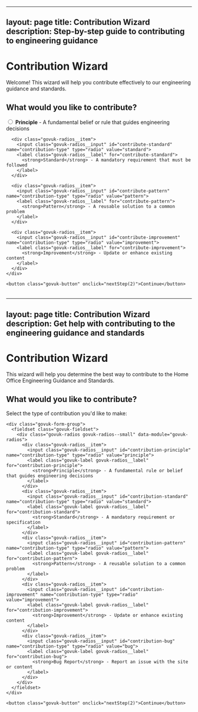 
---
layout: page
title: Contribution Wizard
description: Step-by-step guide to contributing to engineering guidance
---

# Contribution Wizard

Welcome! This wizard will help you contribute effectively to our engineering guidance and standards.

<div id="contribution-wizard">
  <div class="wizard-step" id="step-1">
    <h2>What would you like to contribute?</h2>
    <div class="govuk-radios govuk-radios--small">
      <div class="govuk-radios__item">
        <input class="govuk-radios__input" id="contribute-principle" name="contribution-type" type="radio" value="principle">
        <label class="govuk-radios__label" for="contribute-principle">
          <strong>Principle</strong> - A fundamental belief or rule that guides engineering decisions
        </label>
      </div>
      
      <div class="govuk-radios__item">
        <input class="govuk-radios__input" id="contribute-standard" name="contribution-type" type="radio" value="standard">
        <label class="govuk-radios__label" for="contribute-standard">
          <strong>Standard</strong> - A mandatory requirement that must be followed
        </label>
      </div>
      
      <div class="govuk-radios__item">
        <input class="govuk-radios__input" id="contribute-pattern" name="contribution-type" type="radio" value="pattern">
        <label class="govuk-radios__label" for="contribute-pattern">
          <strong>Pattern</strong> - A reusable solution to a common problem
        </label>
      </div>
      
      <div class="govuk-radios__item">
        <input class="govuk-radios__input" id="contribute-improvement" name="contribution-type" type="radio" value="improvement">
        <label class="govuk-radios__label" for="contribute-improvement">
          <strong>Improvement</strong> - Update or enhance existing content
        </label>
      </div>
    </div>
    
    <button class="govuk-button" onclick="nextStep(2)">Continue</button>
  </div>

  <div class="wizard-step" id="step-2" style="display: none;">
    <h2>Tell us about your contribution</h2>
    
    <div class="govuk-form-group">
      <label class="govuk-label govuk-label--m" for="contribution-title">
        Title
      </label>
      <input class="govuk-input" id="contribution-title" type="text" placeholder="e.g., API Rate Limiting">
    </div>
    
    <div class="govuk-form-group">
      <label class="govuk-label govuk-label--m" for="contribution-description">
        Brief Description
      </label>
      <textarea class="govuk-textarea" id="contribution-description" rows="3" placeholder="Explain what this addresses and why it's important"></textarea>
    </div>
    
    <div class="govuk-form-group">
      <label class="govuk-label govuk-label--m" for="contribution-rationale">
        Rationale
      </label>
      <textarea class="govuk-textarea" id="contribution-rationale" rows="4" placeholder="Why is this needed? What problem does it solve?"></textarea>
    </div>
    
    <button class="govuk-button govuk-button--secondary" onclick="previousStep(1)">Back</button>
    <button class="govuk-button" onclick="nextStep(3)">Continue</button>
  </div>

  <div class="wizard-step" id="step-3" style="display: none;">
    <h2>Implementation Details</h2>
    
    <div class="govuk-form-group">
      <fieldset class="govuk-fieldset">
        <legend class="govuk-fieldset__legend govuk-fieldset__legend--m">
          Which areas does this apply to?
        </legend>
        <div class="govuk-checkboxes govuk-checkboxes--small">
          <div class="govuk-checkboxes__item">
            <input class="govuk-checkboxes__input" id="area-security" name="areas" type="checkbox" value="security">
            <label class="govuk-checkboxes__label" for="area-security">Security</label>
          </div>
          <div class="govuk-checkboxes__item">
            <input class="govuk-checkboxes__input" id="area-deployment" name="areas" type="checkbox" value="deployment">
            <label class="govuk-checkboxes__label" for="area-deployment">Build, release and deploy</label>
          </div>
          <div class="govuk-checkboxes__item">
            <input class="govuk-checkboxes__input" id="area-testing" name="areas" type="checkbox" value="testing">
            <label class="govuk-checkboxes__label" for="area-testing">Quality engineering</label>
          </div>
          <div class="govuk-checkboxes__item">
            <input class="govuk-checkboxes__input" id="area-ways" name="areas" type="checkbox" value="ways-of-working">
            <label class="govuk-checkboxes__label" for="area-ways">Ways of working</label>
          </div>
        </div>
      </fieldset>
    </div>
    
    <div class="govuk-form-group">
      <label class="govuk-label govuk-label--m" for="contribution-solution">
        Solution/Implementation
      </label>
      <textarea class="govuk-textarea" id="contribution-solution" rows="6" placeholder="Describe the solution, steps to implement, or specific requirements"></textarea>
    </div>
    
    <button class="govuk-button govuk-button--secondary" onclick="previousStep(2)">Back</button>
    <button class="govuk-button" onclick="generateContribution()">Generate Template</button>
  </div>

  <div class="wizard-step" id="step-4" style="display: none;">
    <h2>Your Contribution Template</h2>
    
    <div class="govuk-inset-text">
      Copy the template below and use it to create your contribution. You can submit it as a GitHub issue or create a pull request.
    </div>
    
    <div class="contribution-template">
      <pre><code id="generated-template"></code></pre>
    </div>
    
    <div class="govuk-button-group">
      <button class="govuk-button" onclick="copyTemplate()">Copy Template</button>
      <a class="govuk-button govuk-button--secondary" href="https://github.com/UKHomeOffice/engineering-guidance-and-standards/issues/new" target="_blank">Create GitHub Issue</a>
      <button class="govuk-button govuk-button--secondary" onclick="restart()">Start Over</button>
    </div>
  </div>
</div>

<script>
function nextStep(stepNumber) {
  document.querySelectorAll('.wizard-step').forEach(step => step.style.display = 'none');
  document.getElementById(`step-${stepNumber}`).style.display = 'block';
}

function previousStep(stepNumber) {
  document.querySelectorAll('.wizard-step').forEach(step => step.style.display = 'none');
  document.getElementById(`step-${stepNumber}`).style.display = 'block';
}

function generateContribution() {
  const type = document.querySelector('input[name="contribution-type"]:checked')?.value;
  const title = document.getElementById('contribution-title').value;
  const description = document.getElementById('contribution-description').value;
  const rationale = document.getElementById('contribution-rationale').value;
  const solution = document.getElementById('contribution-solution').value;
  const areas = Array.from(document.querySelectorAll('input[name="areas"]:checked')).map(cb => cb.value);
  
  const template = generateTemplate(type, title, description, rationale, solution, areas);
  document.getElementById('generated-template').textContent = template;
  nextStep(4);
}

function generateTemplate(type, title, description, rationale, solution, areas) {
  const date = new Date().toISOString().split('T')[0];
  const tags = areas.map(area => `  - ${area.replace('-', ' ')}`).join('\n');
  
  return `---
layout: ${type}
title: ${title}
date: ${date}
tags:
${tags}
---

${description}

---

## Rationale

${rationale}

---

## Solution

${solution}

---

## Considerations

[Add any important considerations, limitations, or exceptions here]
`;
}

function copyTemplate() {
  const template = document.getElementById('generated-template').textContent;
  navigator.clipboard.writeText(template).then(() => {
    alert('Template copied to clipboard!');
  });
}

function restart() {
  document.querySelectorAll('input').forEach(input => {
    if (input.type === 'radio' || input.type === 'checkbox') {
      input.checked = false;
    } else {
      input.value = '';
    }
  });
  nextStep(1);
}
</script>
---
layout: page
title: Contribution Wizard
description: Get help with contributing to the engineering guidance and standards
---

# Contribution Wizard

This wizard will help you determine the best way to contribute to the Home Office Engineering Guidance and Standards.

<div class="contribution-wizard" data-step="1">
  
  <!-- Step 1: Type of contribution -->
  <div class="wizard-step" data-step="1">
    <h2 class="govuk-heading-l">What would you like to contribute?</h2>
    <p class="govuk-body">Select the type of contribution you'd like to make:</p>
    
    <div class="govuk-form-group">
      <fieldset class="govuk-fieldset">
        <div class="govuk-radios govuk-radios--small" data-module="govuk-radios">
          <div class="govuk-radios__item">
            <input class="govuk-radios__input" id="contribution-principle" name="contribution-type" type="radio" value="principle">
            <label class="govuk-label govuk-radios__label" for="contribution-principle">
              <strong>Principle</strong> - A fundamental rule or belief that guides engineering decisions
            </label>
          </div>
          <div class="govuk-radios__item">
            <input class="govuk-radios__input" id="contribution-standard" name="contribution-type" type="radio" value="standard">
            <label class="govuk-label govuk-radios__label" for="contribution-standard">
              <strong>Standard</strong> - A mandatory requirement or specification
            </label>
          </div>
          <div class="govuk-radios__item">
            <input class="govuk-radios__input" id="contribution-pattern" name="contribution-type" type="radio" value="pattern">
            <label class="govuk-label govuk-radios__label" for="contribution-pattern">
              <strong>Pattern</strong> - A reusable solution to a common problem
            </label>
          </div>
          <div class="govuk-radios__item">
            <input class="govuk-radios__input" id="contribution-improvement" name="contribution-type" type="radio" value="improvement">
            <label class="govuk-label govuk-radios__label" for="contribution-improvement">
              <strong>Improvement</strong> - Update or enhance existing content
            </label>
          </div>
          <div class="govuk-radios__item">
            <input class="govuk-radios__input" id="contribution-bug" name="contribution-type" type="radio" value="bug">
            <label class="govuk-label govuk-radios__label" for="contribution-bug">
              <strong>Bug Report</strong> - Report an issue with the site or content
            </label>
          </div>
        </div>
      </fieldset>
    </div>
    
    <button class="govuk-button" onclick="nextStep(2)">Continue</button>
  </div>

  <!-- Step 2: Topic selection -->
  <div class="wizard-step" data-step="2" style="display: none;">
    <h2 class="govuk-heading-l">What topic does this relate to?</h2>
    <p class="govuk-body">Select the most relevant topic area:</p>
    
    <div class="govuk-form-group">
      <fieldset class="govuk-fieldset">
        <div class="govuk-checkboxes govuk-checkboxes--small" data-module="govuk-checkboxes">
          <div class="govuk-checkboxes__item">
            <input class="govuk-checkboxes__input" id="topic-observability" name="topics" type="checkbox" value="observability">
            <label class="govuk-label govuk-checkboxes__label" for="topic-observability">
              Observability
            </label>
          </div>
          <div class="govuk-checkboxes__item">
            <input class="govuk-checkboxes__input" id="topic-software-design" name="topics" type="checkbox" value="software-design">
            <label class="govuk-label govuk-checkboxes__label" for="topic-software-design">
              Software Design
            </label>
          </div>
          <div class="govuk-checkboxes__item">
            <input class="govuk-checkboxes__input" id="topic-security" name="topics" type="checkbox" value="security">
            <label class="govuk-label govuk-checkboxes__label" for="topic-security">
              Security
            </label>
          </div>
          <div class="govuk-checkboxes__item">
            <input class="govuk-checkboxes__input" id="topic-ways-of-working" name="topics" type="checkbox" value="ways-of-working">
            <label class="govuk-label govuk-checkboxes__label" for="topic-ways-of-working">
              Ways of Working
            </label>
          </div>
          <div class="govuk-checkboxes__item">
            <input class="govuk-checkboxes__input" id="topic-build-release-deploy" name="topics" type="checkbox" value="build-release-deploy">
            <label class="govuk-label govuk-checkboxes__label" for="topic-build-release-deploy">
              Build, Release and Deploy
            </label>
          </div>
          <div class="govuk-checkboxes__item">
            <input class="govuk-checkboxes__input" id="topic-source-control" name="topics" type="checkbox" value="source-control">
            <label class="govuk-label govuk-checkboxes__label" for="topic-source-control">
              Source Control
            </label>
          </div>
        </div>
      </fieldset>
    </div>
    
    <button class="govuk-button govuk-button--secondary" onclick="previousStep(1)">Back</button>
    <button class="govuk-button" onclick="nextStep(3)">Continue</button>
  </div>

  <!-- Step 3: Details -->
  <div class="wizard-step" data-step="3" style="display: none;">
    <h2 class="govuk-heading-l">Tell us more</h2>
    <p class="govuk-body">Provide some details about your contribution:</p>
    
    <div class="govuk-form-group">
      <label class="govuk-label govuk-label--s" for="contribution-title">
        Title
      </label>
      <input class="govuk-input" id="contribution-title" name="title" type="text" placeholder="Brief, descriptive title">
    </div>
    
    <div class="govuk-form-group">
      <label class="govuk-label govuk-label--s" for="contribution-description">
        Description
      </label>
      <textarea class="govuk-textarea" id="contribution-description" name="description" rows="5" placeholder="Describe your contribution in detail..."></textarea>
    </div>
    
    <div class="govuk-form-group">
      <label class="govuk-label govuk-label--s" for="contribution-rationale">
        Rationale (why is this important?)
      </label>
      <textarea class="govuk-textarea" id="contribution-rationale" name="rationale" rows="3" placeholder="Explain why this contribution is needed..."></textarea>
    </div>
    
    <button class="govuk-button govuk-button--secondary" onclick="previousStep(2)">Back</button>
    <button class="govuk-button" onclick="generateIssue()">Generate Issue</button>
  </div>

  <!-- Step 4: Results -->
  <div class="wizard-step" data-step="4" style="display: none;">
    <h2 class="govuk-heading-l">Ready to contribute!</h2>
    <p class="govuk-body">Here's what we've prepared for you:</p>
    
    <div class="govuk-panel govuk-panel--confirmation">
      <h3 class="govuk-panel__title">Issue ready to create</h3>
      <div class="govuk-panel__body">
        Your GitHub issue has been prepared with all the details
      </div>
    </div>
    
    <div id="issue-preview" class="govuk-details__text">
      <!-- Issue content will be populated by JavaScript -->
    </div>
    
    <div class="govuk-button-group">
      <a href="#" id="create-issue-link" class="govuk-button" role="button">Create Issue on GitHub</a>
      <button class="govuk-button govuk-button--secondary" onclick="resetWizard()">Start Over</button>
    </div>
  </div>

</div>

<script>
class ContributionWizard {
  constructor() {
    this.currentStep = 1;
    this.data = {};
    this.init();
  }

  init() {
    window.nextStep = (step) => this.nextStep(step);
    window.previousStep = (step) => this.previousStep(step);
    window.generateIssue = () => this.generateIssue();
    window.resetWizard = () => this.resetWizard();
  }

  nextStep(step) {
    if (this.validateCurrentStep()) {
      this.collectData();
      this.showStep(step);
    }
  }

  previousStep(step) {
    this.showStep(step);
  }

  showStep(step) {
    document.querySelectorAll('.wizard-step').forEach(el => {
      el.style.display = 'none';
    });
    document.querySelector(`[data-step="${step}"]`).style.display = 'block';
    this.currentStep = step;
  }

  validateCurrentStep() {
    const currentStepEl = document.querySelector(`[data-step="${this.currentStep}"]`);
    const requiredInputs = currentStepEl.querySelectorAll('input[required], textarea[required]');
    
    for (let input of requiredInputs) {
      if (!input.value.trim()) {
        input.focus();
        return false;
      }
    }
    
    // Check if at least one radio is selected in step 1
    if (this.currentStep === 1) {
      const radioChecked = currentStepEl.querySelector('input[type="radio"]:checked');
      if (!radioChecked) {
        alert('Please select a contribution type');
        return false;
      }
    }
    
    return true;
  }

  collectData() {
    const currentStepEl = document.querySelector(`[data-step="${this.currentStep}"]`);
    
    // Collect radio button values
    const radios = currentStepEl.querySelectorAll('input[type="radio"]:checked');
    radios.forEach(radio => {
      this.data[radio.name] = radio.value;
    });
    
    // Collect checkbox values
    const checkboxes = currentStepEl.querySelectorAll('input[type="checkbox"]:checked');
    const checkboxValues = Array.from(checkboxes).map(cb => cb.value);
    if (checkboxValues.length > 0) {
      this.data.topics = checkboxValues;
    }
    
    // Collect text inputs
    const textInputs = currentStepEl.querySelectorAll('input[type="text"], textarea');
    textInputs.forEach(input => {
      if (input.value.trim()) {
        this.data[input.name] = input.value.trim();
      }
    });
  }

  generateIssue() {
    if (!this.validateCurrentStep()) return;
    
    this.collectData();
    
    const issueTemplate = this.createIssueTemplate();
    const issueUrl = this.createGitHubIssueUrl(issueTemplate);
    
    document.getElementById('issue-preview').innerHTML = `
      <h4 class="govuk-heading-s">Issue Preview:</h4>
      <pre class="govuk-body-s">${issueTemplate.body}</pre>
    `;
    
    document.getElementById('create-issue-link').href = issueUrl;
    
    this.showStep(4);
  }

  createIssueTemplate() {
    const type = this.data['contribution-type'] || 'improvement';
    const title = this.data.title || 'New contribution';
    const description = this.data.description || '';
    const rationale = this.data.rationale || '';
    const topics = this.data.topics || [];
    
    return {
      title: `${type.charAt(0).toUpperCase() + type.slice(1)}: ${title}`,
      body: `## Description
${description}

## Rationale
${rationale}

## Topics
${topics.map(topic => `- ${topic}`).join('\n')}

## Type
${type}

## Checklist
- [ ] I have read the contributing guidelines
- [ ] I have checked that this contribution doesn't already exist
- [ ] I have provided sufficient detail for review
- [ ] I have considered the impact on existing content

---
*Generated by the contribution wizard*`
    };
  }

  createGitHubIssueUrl(template) {
    const baseUrl = 'https://github.com/UKHomeOffice/engineering-guidance-and-standards/issues/new';
    const params = new URLSearchParams({
      title: template.title,
      body: template.body,
      labels: this.data['contribution-type'] || 'enhancement'
    });
    
    return `${baseUrl}?${params.toString()}`;
  }

  resetWizard() {
    this.currentStep = 1;
    this.data = {};
    document.querySelectorAll('input, textarea').forEach(el => {
      el.value = '';
      el.checked = false;
    });
    this.showStep(1);
  }
}

// Initialize the wizard
document.addEventListener('DOMContentLoaded', () => {
  new ContributionWizard();
});
</script>

<style>
.contribution-wizard {
  max-width: 600px;
}

.wizard-step {
  margin-bottom: 2rem;
}

.govuk-button-group {
  display: flex;
  gap: 1rem;
  margin-top: 2rem;
}

#issue-preview {
  background: #f3f2f1;
  padding: 1rem;
  border-radius: 4px;
  margin: 1rem 0;
}

#issue-preview pre {
  white-space: pre-wrap;
  word-wrap: break-word;
}
</style>
